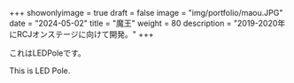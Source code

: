 
+++ 
showonlyimage = true 
draft = false 
image = "img/portfolio/maou.JPG" 
date = "2024-05-02" 
title = "魔王"
weight = 80
description = "2019-2020年にRCJオンステージに向けて開発。"
+++

これはLEDPoleです。

This is LED Pole.

